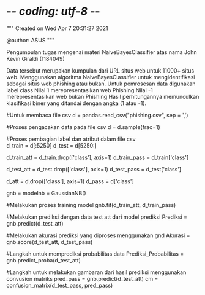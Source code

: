 # -*- coding: utf-8 -*-
"""
Created on Wed Apr  7 20:31:27 2021

@author: ASUS
"""

Pengumpulan tugas mengenai materi NaiveBayesClassifier atas nama John Kevin Giraldi (1184049)

Data tersebut merupakan kumpulan dari URL situs web untuk 11000+ situs web. Menggunakan algoritma NaiveBayesClassifier untuk mengidentifikasi sebagai situs web phishing atau bukan.
Untuk pemrosesan data digunakan label class
Nilai 1 merepresentasikan web Phishing
Nilai -1 merepresentasikan web bukan Phishing
Hasil perhitungannya memunculkan klasifikasi biner yang ditandai dengan angka (1 atau -1).

#Untuk membaca file csv
d = pandas.read_csv("phishing.csv", sep = ',')

#Proses pengacakan data pada file csv
d = d.sample(frac=1)

#Proses pembagian label dan atribut dalam file csv  
d_train = d[:5250]
d_test = d[5250:]

d_train_att = d_train.drop(['class'], axis=1)
d_train_pass = d_train['class']

d_test_att = d_test.drop(['class'], axis=1)
d_test_pass = d_test['class']

d_att = d.drop(['class'], axis=1)
d_pass = d['class']

gnb = modelnb = GaussianNB()

#Melakukan proses training model
gnb.fit(d_train_att, d_train_pass)

#Melakukan prediksi dengan data test att dari model prediksi
Prediksi = gnb.predict(d_test_att) 

#Melakukan akurasi prediksi yang diproses menggunakan gnd
Akurasi = gnb.score(d_test_att, d_test_pass)

#Langkah untuk memprediksi probabilitas data
Prediksi_Probabilitas = gnb.predict_proba(d_test_att)

#Langkah untuk melakukan gambaran dari hasil prediksi menggunakan convusion matriks
pred_pass = gnb.predict(d_test_att)
cm = confusion_matrix(d_test_pass, pred_pass)
